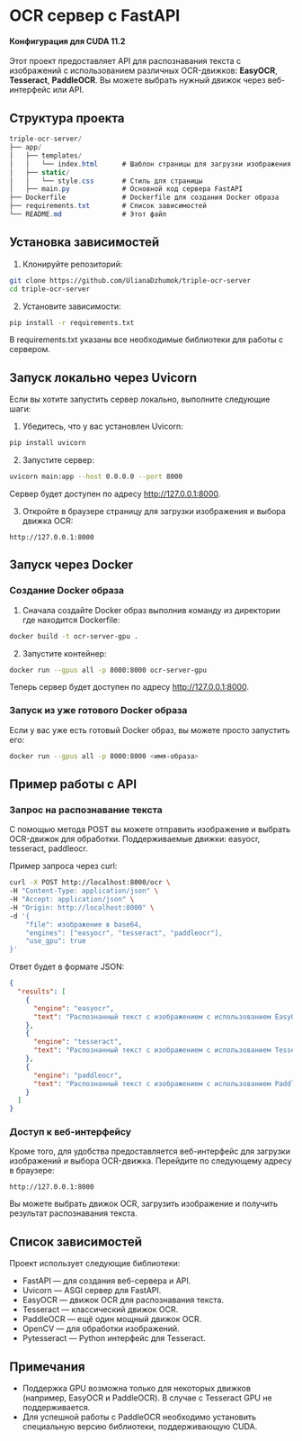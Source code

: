 # OCR сервер с FastAPI
#### Конфигурация для CUDA 11.2
Этот проект предоставляет API для распознавания текста с изображений с использованием различных OCR-движков: **EasyOCR**, **Tesseract**, **PaddleOCR**. Вы можете выбрать нужный движок через веб-интерфейс или API.

## Структура проекта

  ```csharp
  triple-ocr-server/
  ├── app/
  │   ├── templates/
  │   │   └── index.html      # Шаблон страницы для загрузки изображения
  │   ├── static/
  │   │   └── style.css       # Стиль для страницы
  │   ├── main.py             # Основной код сервера FastAPI
  ├── Dockerfile              # Dockerfile для создания Docker образа
  ├── requirements.txt        # Список зависимостей
  └── README.md               # Этот файл
```
## Установка зависимостей

1. Клонируйте репозиторий:
```bash
git clone https://github.com/UlianaDzhumok/triple-ocr-server
cd triple-ocr-server
```
2. Установите зависимости:
```bash
pip install -r requirements.txt
```

В requirements.txt указаны все необходимые библиотеки для работы с сервером.

## Запуск локально через Uvicorn
Если вы хотите запустить сервер локально, выполните следующие шаги:

1. Убедитесь, что у вас установлен Uvicorn:
```bash
pip install uvicorn
```
2. Запустите сервер:
```bash
uvicorn main:app --host 0.0.0.0 --port 8000
```
Сервер будет доступен по адресу http://127.0.0.1:8000.

3. Откройте в браузере страницу для загрузки изображения и выбора движка OCR:

```arduino
http://127.0.0.1:8000
```
## Запуск через Docker
### Создание Docker образа
1. Сначала создайте Docker образ выполнив команду из директории где находится Dockerfile:
```bash
docker build -t ocr-server-gpu .
```
2. Запустите контейнер:
```bash
docker run --gpus all -p 8000:8000 ocr-server-gpu
```
Теперь сервер будет доступен по адресу http://127.0.0.1:8000.

### Запуск из уже готового Docker образа
Если у вас уже есть готовый Docker образ, вы можете просто запустить его:
```bash
docker run --gpus all -p 8000:8000 <имя-образа>
```
## Пример работы с API
### Запрос на распознавание текста
С помощью метода POST вы можете отправить изображение и выбрать OCR-движок для обработки. Поддерживаемые движки: easyocr, tesseract, paddleocr.

Пример запроса через curl:
```bash
curl -X POST http://localhost:8000/ocr \
-H "Content-Type: application/json" \
-H "Accept: application/json" \
-H "Origin: http://localhost:8000" \
-d '{
    "file": изображение в base64,
    "engines": ["easyocr", "tesseract", "paddleocr"],
    "use_gpu": true
}'
```
Ответ будет в формате JSON:

```json
{
  "results": [
    {
      "engine": "easyocr",
      "text": "Распознанный текст с изображением с использованием EasyOCR на GPU"
    },
    {
      "engine": "tesseract",
      "text": "Распознанный текст с изображением с использованием Tesseract"
    },
    {
      "engine": "paddleocr",
      "text": "Распознанный текст с изображением с использованием PaddleOCR на GPU"
    }
  ]
}
```
### Доступ к веб-интерфейсу
Кроме того, для удобства предоставляется веб-интерфейс для загрузки изображений и выбора OCR-движка. Перейдите по следующему адресу в браузере:

```arduino
http://127.0.0.1:8000
```
Вы можете выбрать движок OCR, загрузить изображение и получить результат распознавания текста.

## Список зависимостей
Проект использует следующие библиотеки:

- FastAPI — для создания веб-сервера и API.
- Uvicorn — ASGI сервер для FastAPI.
- EasyOCR — движок OCR для распознавания текста.
- Tesseract — классический движок OCR.
- PaddleOCR — ещё один мощный движок OCR.
- OpenCV — для обработки изображений.
- Pytesseract — Python интерфейс для Tesseract.

## Примечания
- Поддержка GPU возможна только для некоторых движков (например, EasyOCR и PaddleOCR). В случае с Tesseract GPU не поддерживается.
- Для успешной работы с PaddleOCR необходимо установить специальную версию библиотеки, поддерживающую CUDA.
